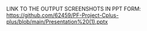 LINK TO THE OUTPUT SCREENSHOTS IN PPT FORM: 
https://github.com/62459/PF-Project-Cplus-plus/blob/main/Presentation%20(1).pptx
